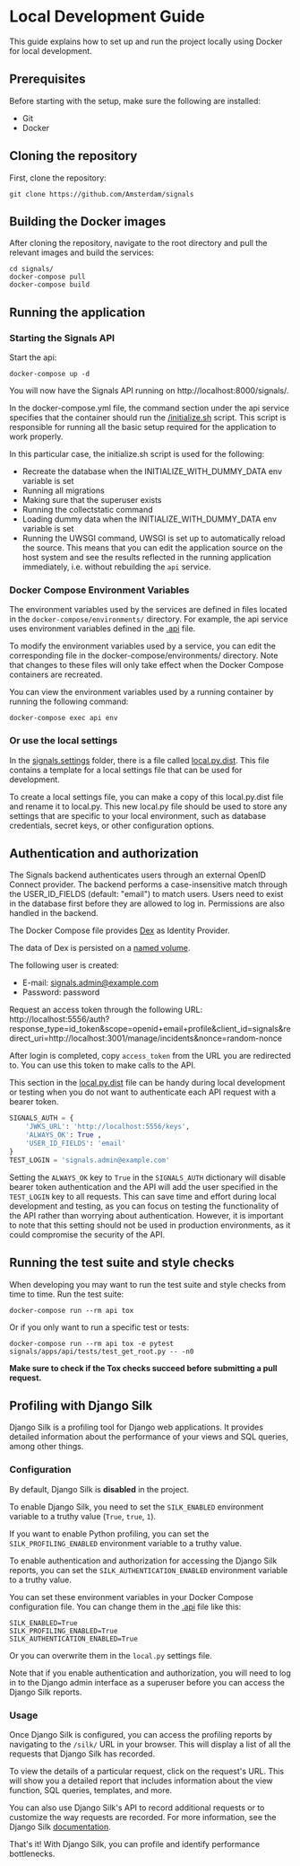 # Local Development Guide
This guide explains how to set up and run the project locally using Docker for
local development.

## Prerequisites
Before starting with the setup, make sure the following are installed:

- Git
- Docker

## Cloning the repository
First, clone the repository:

```console
git clone https://github.com/Amsterdam/signals
```

## Building the Docker images
After cloning the repository, navigate to the root directory and pull the
relevant images and build the services:

```console
cd signals/
docker-compose pull
docker-compose build
```

## Running the application
### Starting the Signals API
Start the api:

```console
docker-compose up -d
```

You will now have the Signals API running on http://localhost:8000/signals/.

In the docker-compose.yml file, the command section under the api service
specifies that the container should run the
[/initialize.sh](../../docker-compose/scripts/initialize.sh) script. This script
is responsible for running all the basic setup required for the application to
work properly.

In this particular case, the initialize.sh script is used for the following:

- Recreate the database when the INITIALIZE_WITH_DUMMY_DATA env variable is set
- Running all migrations
- Making sure that the superuser exists
- Running the collectstatic command
- Loading dummy data when the INITIALIZE_WITH_DUMMY_DATA env variable is set
- Running the UWSGI command, UWSGI is set up to automatically reload the source.
This means that you can edit the application source on the host system and see
the results reflected in the running application immediately, i.e. without
rebuilding the `api` service.

### Docker Compose Environment Variables
The environment variables used by the services are defined in files located in
the `docker-compose/environments/` directory. For example, the api service uses
environment variables defined in the [.api](../../docker-compose/environments/.api)
file.

To modify the environment variables used by a service, you can edit the
corresponding file in the docker-compose/environments/ directory. Note that
changes to these files will only take effect when the Docker Compose containers
are recreated.

You can view the environment variables used by a running container by running
the following command:

```console
docker-compose exec api env
```

### Or use the local settings
In the [signals.settings](../../app/signals/settings) folder, there is a file
called [local.py.dist](../../app/signals/settings/local.py.dist). This file
contains a template for a local settings file that can be used for development.

To create a local settings file, you can make a copy of this local.py.dist file
and rename it to local.py. This new local.py file should be used to store any
settings that are specific to your local environment, such as database
credentials, secret keys, or other configuration options.

## Authentication and authorization
The Signals backend authenticates users through an external OpenID Connect
provider. The backend performs a case-insensitive match through the
USER_ID_FIELDS (default: "email") to match users. Users need to exist in the
database first before they are allowed to log in. Permissions are also handled
in the backend.

The Docker Compose file provides [Dex](https://github.com/dexidp/dex) as
Identity Provider.

The data of Dex is persisted on a [named volume](https://docs.docker.com/storage/volumes/).

The following user is created:

- E-mail: signals.admin@example.com
- Password: password

Request an access token through the following URL: http://localhost:5556/auth?response_type=id_token&scope=openid+email+profile&client_id=signals&redirect_uri=http://localhost:3001/manage/incidents&nonce=random-nonce

After login is completed, copy `access_token` from the URL you are redirected
to. You can use this token to make calls to the API.

This section in the [local.py.dist](../../app/signals/settings/local.py.dist)
file can be handy during local development or testing when you do not want to
authenticate each API request with a bearer token.

```python
SIGNALS_AUTH = {
    'JWKS_URL': 'http://localhost:5556/keys',
    'ALWAYS_OK': True ,
    'USER_ID_FIELDS': 'email'
}
TEST_LOGIN = 'signals.admin@example.com'
```

Setting the `ALWAYS_OK` key
to `True` in the `SIGNALS_AUTH` dictionary will disable bearer token
authentication and the API will add the user specified in the `TEST_LOGIN` key
to all requests. This can save time and effort during local development and
testing, as you can focus on testing the functionality of the API rather than
worrying about authentication. However, it is important to note that this
setting should not be used in production environments, as it could compromise
the security of the API.

## Running the test suite and style checks
When developing you may want to run the test suite and style checks from time
to time. Run the test suite:

```console
docker-compose run --rm api tox
```

Or if you only want to run a specific test or tests:

```console
docker-compose run --rm api tox -e pytest signals/apps/api/tests/test_get_root.py -- -n0
```

**Make sure to check if the Tox checks succeed before submitting a pull request.**

## Profiling with Django Silk
Django Silk is a profiling tool for Django web applications. It provides
detailed information about the performance of your views and SQL queries, among
other things.

### Configuration
By default, Django Silk is **disabled** in the project.

To enable Django Silk, you need to set the `SILK_ENABLED` environment variable
to a truthy value (`True`, `true`, `1`).

If you want to enable Python profiling, you can set the `SILK_PROFILING_ENABLED`
environment variable to a truthy value.

To enable authentication and authorization for accessing the Django Silk
reports, you can set the `SILK_AUTHENTICATION_ENABLED` environment variable to a
truthy value.

You can set these environment variables in your Docker Compose configuration
file. You can change them in the [.api](../../docker-compose/environments/.api)
file like this:

```
SILK_ENABLED=True
SILK_PROFILING_ENABLED=True
SILK_AUTHENTICATION_ENABLED=True
```

Or you can overwrite them in the `local.py` settings file.

Note that if you enable authentication and authorization, you will need to log
in to the Django admin interface as a superuser before you can access the Django
Silk reports.

### Usage
Once Django Silk is configured, you can access the profiling reports by
navigating to the `/silk/` URL in your browser. This will display a list of all
the requests that Django Silk has recorded.

To view the details of a particular request, click on the request's URL. This
will show you a detailed report that includes information about the view
function, SQL queries, templates, and more.

You can also use Django Silk's API to record additional requests or to customize
the way requests are recorded. For more information, see the Django Silk
[documentation](https://github.com/jazzband/django-silk).

That's it! With Django Silk, you can profile and identify performance
bottlenecks.

